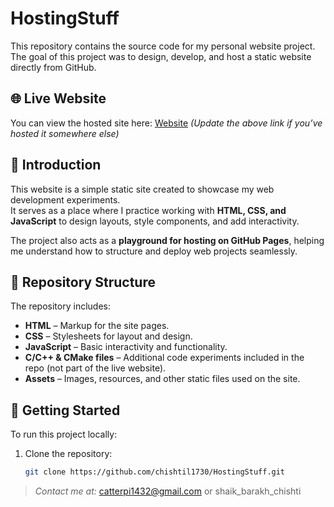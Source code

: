 # HostingStuff

This repository contains the source code for my personal website project.  
The goal of this project was to design, develop, and host a static website directly from GitHub.

## 🌐 Live Website
You can view the hosted site here: [Website]([https://chishtil1730.github.io/HostingStuff/](https://chishtil1730.github.io/HostingStuff/website2/index.html))  
*(Update the above link if you’ve hosted it somewhere else)*

## 📝 Introduction
This website is a simple static site created to showcase my web development experiments.  
It serves as a place where I practice working with **HTML, CSS, and JavaScript** to design layouts, style components, and add interactivity.  

The project also acts as a **playground for hosting on GitHub Pages**, helping me understand how to structure and deploy web projects seamlessly.  

## 📂 Repository Structure
The repository includes:
- **HTML** – Markup for the site pages.
- **CSS** – Stylesheets for layout and design.
- **JavaScript** – Basic interactivity and functionality.
- **C/C++ & CMake files** – Additional code experiments included in the repo (not part of the live website).
- **Assets** – Images, resources, and other static files used on the site.

## 🚀 Getting Started
To run this project locally:

1. Clone the repository:
   ```bash
   git clone https://github.com/chishtil1730/HostingStuff.git

>*Contact me at:* catterpi1432@gmail.com or shaik_barakh_chishti
